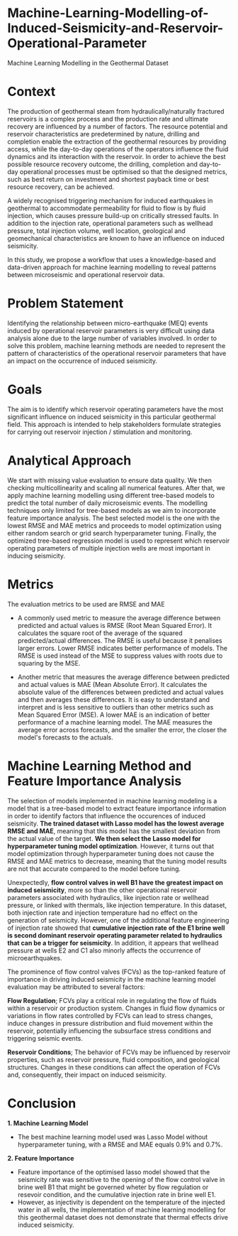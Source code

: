 # Machine-Learning-Modelling-of-Induced-Seismicity-and-Reservoir-Operational-Parameter
Machine Learning Modelling in the Geothermal Dataset

# Context
The production of geothermal steam from hydraulically/naturally fractured reservoirs is a complex process and the production rate and ultimate recovery are influenced by a number of factors. The resource potential and reservoir characteristics are predetermined by nature, drilling and completion enable the extraction of the geothermal resources by providing access, while the day-to-day operations of the operators influence the fluid dynamics and its interaction with the reservoir. In order to achieve the best possible resource recovery outcome, the drilling, completion and day-to-day operational processes must be optimised so that the designed metrics, such as best return on investment and shortest payback time or best resource recovery, can be achieved. 

A widely recognised triggering mechanism for induced earthquakes in geothermal to accommodate permeability for fluid to flow is by fluid injection, which causes pressure build-up on critically stressed faults. In addition to the injection rate, operational parameters such as wellhead pressure, total injection volume, well location, geological and geomechanical characteristics are known to have an influence on induced seismicity. 

In this study, we propose a workflow that uses a knowledge-based and data-driven approach for machine learning modelling to reveal patterns between microseismic and operational reservoir data.

# Problem Statement
Identifying the relationship between micro-earthquake (MEQ) events induced by operational reservoir parameters is very difficult using data analysis alone due to the large number of variables involved. In order to solve this problem, machine learning methods are needed to represent the pattern of characteristics of the operational reservoir parameters that have an impact on the occurrence of induced seismicity.

# Goals
The aim is to identify which reservoir operating parameters have the most significant influence on induced seismicity in this particular geothermal field. This approach is intended to help stakeholders formulate strategies for carrying out reservoir injection / stimulation and monitoring.

# Analytical Approach
We start with missing value evaluation to ensure data quality. We then checking multicollinearity and scaling all numerical features. After that, we apply machine learning modelling using different tree-based models to predict the total number of daily microseismic events. The modelling techniques only limited for tree-based models as we aim to incorporate feature importance analysis. The best selected model is the one with the lowest RMSE and MAE metrics and proceeds to model optimization using either random search or grid search hyperparameter tuning. Finally, the optimized tree-based regression model is used to represent which reservoir operating parameters of multiple injection wells are most important in inducing seismicity. 

# Metrics
The evaluation metrics to be used are RMSE and MAE

* A commonly used metric to measure the average difference between predicted and actual values is RMSE (Root Mean Squared Error). It calculates the square root of the average of the squared predicted/actual differences. The RMSE is useful because it penalises larger errors. Lower RMSE indicates better performance of models. The RMSE is used instead of the MSE to suppress values with roots due to squaring by the MSE.

* Another metric that measures the average difference between predicted and actual values is MAE (Mean Absolute Error). It calculates the absolute value of the differences between predicted and actual values and then averages these differences. It is easy to understand and interpret and is less sensitive to outliers than other metrics such as Mean Squared Error (MSE). A lower MAE is an indication of better performance of a machine learning model. The MAE measures the average error across forecasts, and the smaller the error, the closer the model's forecasts to the actuals.

# Machine Learning Method and Feature Importance Analysis
The selection of models implemented in machine learning modeling is a model that is a tree-based model to extract feature importance information in order to identify factors that influence the occurences of induced seismicity. **The trained dataset with Lasso model has the lowest average RMSE and MAE**, meaning that this model has the smallest deviation from the actual value of the target. **We then select the Lasso model for hyperparameter tuning model optimization**. However, it turns out that model optimization through hyperparameter tuning does not cause the RMSE and MAE metrics to decrease, meaning that the tuning model results are not that accurate compared to the model before tuning. 

Unexpectedly, **flow control valves in well B1 have the greatest impact on induced seismicity**, more so than the other operational reservoir parameters associated with hydraulics, like injection rate or wellhead pressure, or linked with thermals, like injection temperature. In this dataset, both injection rate and injection temperature had no effect on the generation of seismicity. However, one of the additional feature engineering of injection rate showed that **cumulative injection rate of the E1 brine well is second dominant reservoir operating parameter related to hydraulics that can be a trigger for seismicity**. In addition, it appears that wellhead pressure at wells E2 and C1 also minorly affects the occurrence of microearthquakes.

The prominence of flow control valves (FCVs) as the top-ranked feature of importance in driving induced seismicity in the machine learning model evaluation may be attributed to several factors:

**Flow Regulation**; FCVs play a critical role in regulating the flow of fluids within a reservoir or production system. Changes in fluid flow dynamics or variations in flow rates controlled by FCVs can lead to stress changes, induce changes in pressure distribution and fluid movement within the reservoir, potentially influencing the subsurface stress conditions and triggering seismic events.

**Reservoir Conditions**; The behavior of FCVs may be influenced by reservoir properties, such as reservoir pressure, fluid composition, and geological structures. Changes in these conditions can affect the operation of FCVs and, consequently, their impact on induced seismicity.

# Conclusion
**1. Machine Learning Model**
- The best machine learning model used was Lasso Model without hyperparameter tuning, with a RMSE and MAE equals 0.9% and 0.7%. 

**2. Feature Importance**
- Feature importance of the optimised lasso model showed that the seismicity rate was sensitive to the opening of the flow control valve in brine well B1 that might be governed wheter by flow regulation or resevoir condition, and the cumulative injection rate in brine well E1.
- However, as injectivity is dependent on the temperature of the injected water in all wells, the implementation of machine learning modelling for this geothermal dataset does not demonstrate that thermal effects drive induced seismicity.
